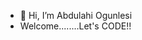 - 👋 Hi, I’m Abdulahi Ogunlesi
-  Welcome........Let's CODE!!
<!---
Niffy024/Niffy024 is a ✨ special ✨ repository because its `README.md` (this file) appears on your GitHub profile.
You can click the Preview link to take a look at your changes.
--->
